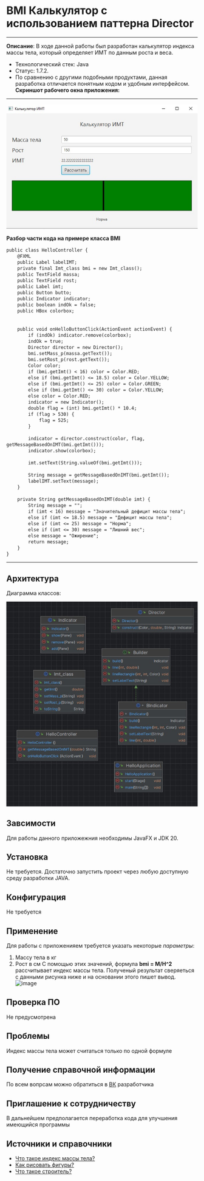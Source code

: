 # BMI Калькулятор c использованием паттерна Director
----------------
**Описание**: В ходе данной работы был разработан калькулятор индекса массы тела, который определяет ИМТ по данным роста и веса.
- Технологический стек: Java
- Статус: 1.7.2.
- По сравнению с другими подобными продуктами, данная разработка отличается понятным кодом и удобным интерфейсом.
**Скриншот рабочего окна приложения:**
----------------------------------------
 ![image](https://github.com/StephanKomov/java_task01/blob/master/%D0%A1%D0%BD%D0%B8%D0%BC%D0%BE%D0%BA%20%D1%8D%D0%BA%D1%80%D0%B0%D0%BD%D0%B0%202023-12-26%20115829.jpg)

 **Разбор части кода на примере класса BMI**
```
public class HelloController {
    @FXML
    public Label labelIMT;
    private final Imt_class bmi = new Imt_class();
    public TextField massa;
    public TextField rost;
    public Label imt;
    public Button butto;
    public Indicator indicator;
    public boolean indOk = false;
    public HBox colorbox;


    public void onHelloButtonClick(ActionEvent actionEvent) {
        if (indOk) indicator.remove(colorbox);
        indOk = true;
        Director director = new Director();
        bmi.setMass_p(massa.getText());
        bmi.setRost_p(rost.getText());
        Color color;
        if (bmi.getImt() < 16) color = Color.RED;
        else if (bmi.getImt() <= 18.5) color = Color.YELLOW;
        else if (bmi.getImt() <= 25) color = Color.GREEN;
        else if (bmi.getImt() <= 30) color = Color.YELLOW;
        else color = Color.RED;
        indicator = new Indicator();
        double flag = (int) bmi.getImt() * 10.4;
        if (flag > 530) {
            flag = 525;
        }

        indicator = director.construct(color, flag, getMessageBasedOnIMT(bmi.getImt()));
        indicator.show(colorbox);

        imt.setText(String.valueOf(bmi.getImt()));

        String message = getMessageBasedOnIMT(bmi.getImt());
        labelIMT.setText(message);
    }

    private String getMessageBasedOnIMT(double imt) {
        String message = "";
        if (imt < 16) message = "Значительный дефицит массы тела";
        else if (imt <= 18.5) message = "Дефицит массы тела";
        else if (imt <= 25) message = "Норма";
        else if (imt <= 30) message = "Лишний вес";
        else message = "Ожирение";
        return message;
    }
}
```
------------------------

## Архитектура
Диаграмма классов:

 ![image](https://github.com/StephanKomov/java_task01/blob/master/2.jpg)


## Завсимости
Для работы данного приложежния необходимы JavaFX и JDK 20.

## Установка
Не требуется. Достаточно запустить проект через любую доступную среду разработки JAVA.

##  Конфигурация
Не требуется


## Применение
Для работы с приложенияем требуется указать некоторые *параметры*:
1. Массу тела в кг
2. Рост в см
С помощью этих значений, формула **bmi = M/H^2** рассчитывает индекс массы тела. 
Полученый результат сверяеться с данными рисунка ниже и на основании этого пишет вывод.
 ![image](https://rgb6.medgis.ru/uploads/3c/bf/d1/dd/3cbfd1dd909dae37fa3d1b6248c2b520de7a46e9.jpg)


## Проверка ПО
Не предусмотрена

## Проблемы
Индекс массы тела может считаться только по одной формуле 

## Получение справочной информации
По всем вопрсам можно обратиться в [ВК](https://vk.com/id484742584) разработчика  

## Приглашение к сотрудничеству 
В дальнейшем предполагается переработка кода для улучшения имеющийся программы 

## Источники и справочники
- [Что такое индекс массы тела?](https://ru.wikipedia.org/wiki/%D0%98%D0%BD%D0%B4%D0%B5%D0%BA%D1%81_%D0%BC%D0%B0%D1%81%D1%81%D1%8B_%D1%82%D0%B5%D0%BB%D0%B0)
- [Как рисовать фигуры?](https://sites.google.com/view/study-pattern/%D0%B3%D0%BB%D0%B0%D0%B2%D0%BD%D0%B0%D1%8F/%D0%B7%D0%B0%D0%B4%D0%B0%D1%87%D0%B8/task-2-%D1%84%D0%B0%D0%B1%D1%80%D0%B8%D1%87%D0%BD%D1%8B%D0%B9-%D0%BC%D0%B5%D1%82%D0%BE%D0%B4)
- [Что такое строитель?](https://sites.google.com/view/study-pattern/%D0%B3%D0%BB%D0%B0%D0%B2%D0%BD%D0%B0%D1%8F/%D0%B7%D0%B0%D0%B4%D0%B0%D1%87%D0%B8/task-5-%D1%81%D1%82%D1%80%D0%BE%D0%B8%D1%82%D0%B5%D0%BB%D1%8C)
